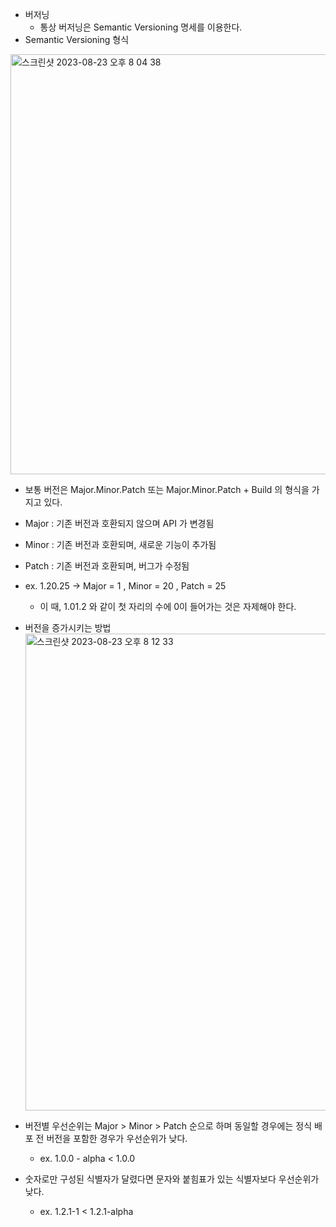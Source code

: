 - 버저닝
  - 통상 버저닝은 Semantic Versioning 명세를 이용한다.
- Semantic Versioning 형식
<img width="672" alt="스크린샷 2023-08-23 오후 8 04 38" src="https://github.com/Limdongmoo/TIL/assets/99455667/09a34264-792a-4dd3-8a9a-b4c863f6bf53">

- 보통 버전은 Major.Minor.Patch 또는 Major.Minor.Patch + Build 의 형식을 가지고 있다.
- Major : 기존 버전과 호환되지 않으며 API 가 변경됨
- Minor : 기존 버전과 호환되며, 새로운 기능이 추가됨
- Patch : 기존 버전과 호환되며, 버그가 수정됨
- ex. 1.20.25 -> Major = 1 , Minor = 20 , Patch = 25
  - 이 때, 1.01.2 와 같이 첫 자리의 수에 0이 들어가는 것은 자제해야 한다.

- 버전을 증가시키는 방법
  <img width="763" alt="스크린샷 2023-08-23 오후 8 12 33" src="https://github.com/Limdongmoo/TIL/assets/99455667/b42b5b12-74a0-4114-810e-3a719675308a">

- 버전별 우선순위는 Major > Minor > Patch 순으로 하며 동일할 경우에는 정식 배포 전 버전을 포함한 경우가 우선순위가 낮다.
  - ex. 1.0.0 - alpha < 1.0.0
- 숫자로만 구성된 식별자가 달렸다면 문자와 붙힘표가 있는 식별자보다 우선순위가 낮다.
  - ex. 1.2.1-1 < 1.2.1-alpha 



